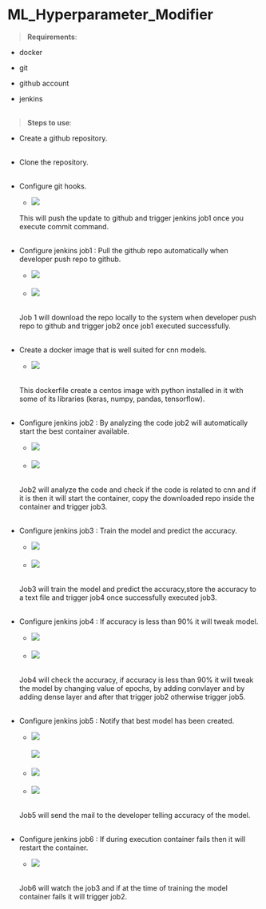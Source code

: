# ML_Hyperparameter_Modifier
>**Requirements**:
* docker

* git

* github account

* jenkins
<br><br>
>**Steps to use**:
* Create a github repository.
<br><br>
* Clone the repository.
<br><br>
* Configure git hooks.
  * ![](Images/1.jpg)
    <br>
  
  This will push the update to github and trigger jenkins job1 once you execute commit command.
<br><br>
* Configure jenkins job1 : Pull the github repo automatically when developer push repo to github.
  * ![](Images/2_mdjob1-1.jpg)
  <br><br>
  * ![](Images/3_mdjob1-2.jpg)
  <br>

  Job 1 will download the repo locally to the system when developer push repo to github and trigger job2 once job1 executed successfully.
<br><br>  
* Create a docker image that is well suited for cnn models.
  * ![](Images/4_Dockerfile.jpg)
  <br>
  
  This dockerfile create a centos image with python installed in it with some of its libraries (keras, numpy, pandas, tensorflow).
<br><br>
* Configure jenkins job2 : By analyzing the code job2 will automatically start the best container available.
  * ![](Images/5_mdjob2-1.jpg)
  <br><br>
  * ![](Images/6_mdjob2-2.jpg)
  <br>

  Job2 will analyze the code and check if the code is related to cnn and if it is then it will start the container, copy the downloaded repo inside the container and trigger job3. 
<br><br>  
* Configure jenkins job3 : Train the model and predict the accuracy.
  * ![](Images/7_mdjob3-1.jpg)
  <br><br>
  * ![](Images/8_mdjob3-2.jpg)
  <br>

  Job3 will train the model and predict the accuracy,store the accuracy to a text file and trigger job4 once successfully executed job3.
<br><br>  
* Configure jenkins job4 : If accuracy is less than 90% it will tweak model.
  * ![](Images/9_mdjob4-1.jpg)
  <br><br>
  * ![](Images/10_mdjob4-2.jpg)
  <br>
  
  Job4 will check the accuracy, if accuracy is less than 90% it will tweak the model by changing value of epochs, by adding convlayer and by adding dense layer and after that trigger job2 otherwise trigger job5.
<br><br>
* Configure jenkins job5 : Notify that best model has been created.
  * ![](Images/11_mdjob5-1.jpg)
  <br><br>
  ![](Images/12_mdjob5-2.jpg)
  <br><br>
  * ![](Images/13_mdjob5-3.jpg)
  <br><br>
  * ![](Images/14_mdjob5-4.jpg)
  <br>
  
  Job5 will send the mail to the developer telling accuracy of the model.
<br><br>
* Configure jenkins job6 : If during execution container fails then it will restart the container.
  * ![](Images/15_mdjob6-1.jpg)
  <br>

  Job6 will watch the job3 and if at the time of training the model container fails it will trigger job2.